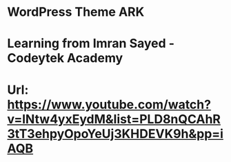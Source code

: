 # WordPress Theme ARK

# Learning from Imran Sayed - Codeytek Academy
# Url: https://www.youtube.com/watch?v=lNtw4yxEydM&list=PLD8nQCAhR3tT3ehpyOpoYeUj3KHDEVK9h&pp=iAQB
